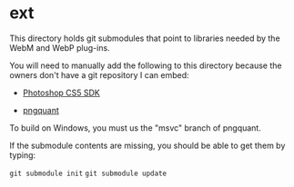ext
===

This directory holds git submodules that point to libraries needed by the WebM and WebP plug-ins.

You will need to manually add the following to this directory because the owners don't have a git repository I can embed:

* [Photoshop CS5 SDK](http://www.adobe.com/devnet/photoshop/sdk.html)

* [pngquant](http://github.com/pornel/pngquant)


To build on Windows, you must us the "msvc" branch of pngquant.


If the submodule contents are missing, you should be able to get them by typing:

`git submodule init`
`git submodule update`

